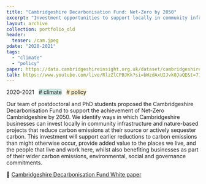 ```yaml
---
title: "Cambridgeshire Decarbonisation Fund: Net-Zero by 2050"
excerpt: "Investment opportunities to support locally in community infrastructure and nature-based projects that reduce carbon emissions at their source or actively sequester carbon"
layout: archive
collection: portfolio_old
header:
  teaser: /cam.jpeg
pdate: "2020-2021"
tags:
  - "climate"
  - "policy"
paper: https://data.cambridgeshireinsight.org.uk/dataset/cambridgeshire-policy-challenges-cambridge-university-science-and-policy-exchange-cuspe-20
talk: https://www.youtube.com/live/RlzZlCPBJKk?si=bWzdAxUIJvk0JaQE&t=7191
---
```


2020-2021 &nbsp; <span style = "background-color:#C9E4DE"> # climate</span>  &nbsp; <span style = "background-color:#FAEDCB"> # policy</span>

Our team of postdoctoral and PhD students proposed the Cambridgeshire Decarbonisation Fund to support the achievement of Net-Zero Cambridgeshire by 2050. We identify ways in which Cambridgeshire businesses can invest locally in community infrastructure and nature-based projects that reduce carbon emissions at their source or actively sequester carbon. This investment will support earlier reductions to carbon emissions than might otherwise occur, provide added value to the places we live, and the people that live and work here, whilst also benefiting businesses as part of their wider carbon emissions, environmental, social and governance commitments.

📄 [Cambridgeshire Decarbonisation Fund White paper](<https://data.cambridgeshireinsight.org.uk/dataset/cambridgeshire-policy-challenges-cambridge-university-science-and-policy-exchange-cuspe-20>)
